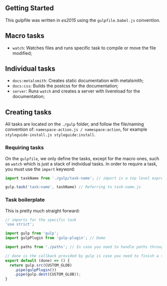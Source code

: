 ## Getting Started
This gulpfile was written in _es2015_ using the `gulpfile.babel.js` convention.

## Macro tasks
- `watch`: Watches files and runs specific task to compile or move the file modified;

## Individual tasks
- `docs:metalsmith`: Creates static documentation with metalsmith;
- `docs:css`: Builds the postcss for the documentation;
- `server`: Runs `watch` and creates a server with livereload for the documentation;

## Creating tasks
All tasks are located on the `./gulp` folder, and follow the file/naming convention of: `namespace-action.js / namespace:action`, for example `styleguide-install.js styleguide:install`.

### Requiring tasks
On the `gulpfile`, we only define the tasks, except for the macro ones, such as `watch` which is just a stack of individual tasks. In order to require a task, you must use the `import` keyword:

```javascript
import taskName from './gulp/task-name'; // import is a top level expression

gulp.task('task:name', taskName) // Referring to task-name.js
```

### Task boilerplate
This is pretty much straight forward:

```javascript
// imports for the specific task
'use strict';

import gulp from 'gulp';
import gulpPlugin from 'gulp-plugin'; // Demo

import paths from './paths'; // In case you need to handle paths throught the task

// done is the callback provided by gulp is case you need to finish a task manually
export default (done) => () {
  return gulp.src(CUSTOM_GLOB)
    .pipe(gulpPlugin())
    .pipe(gulp.dest(CUSTOM_GLOB));
}
```
